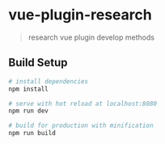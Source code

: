 ﻿# vue-plugin-research

> research vue plugin develop methods

## Build Setup

``` bash
# install dependencies
npm install

# serve with hot reload at localhost:8080
npm run dev

# build for production with minification
npm run build
```